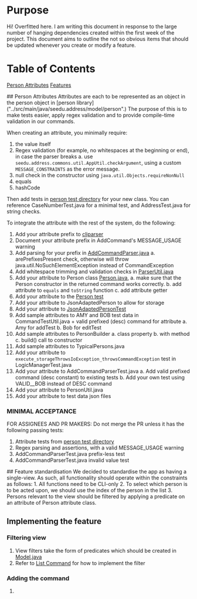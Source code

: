# Purpose
Hi! Overfitted here. I am writing this document in response to the large number of hanging dependencies created within
the first week of the project. This document aims to outline the not so obvious items that should be updated whenever
you create or modify a feature.

# Table of Contents
[Person Attributes](#attributes)
[Features](#features)

<a name="attributes"/>
## Person Attributes
Attributes are each to be represented as an object in the person object in [person library]("../src/main/java/seedu.address/model/person".)
The purpose of this is to make tests easier, apply regex validation and to provide compile-time validation in our 
commands.

When creating an attribute, you minimally require:
1. the value itself
2. Regex validation (for example, no whitespaces at the beginning or end), in case the parser breaks
   a. use `seedu.address.commons.util.AppUtil.checkArgument`, using a custom `MESSAGE_CONSTRAINTS` as the error message.
3. null check in the constructor using `java.util.Objects.requireNonNull`
4. equals
5. hashCode

Then add tests in [person test directory]("../src/main/java/seedu.address/model/person") for your new class.
You can reference CaseNumberTest.java for a minimal test, and AddressTest.java for string checks.

To integrate the attribute with the rest of the system, do the following:
1. Add your attribute prefix to [cliparser]("../src/main/java/seedu/address/logic/parser/CliSyntax.java")
2. Document your attribute prefix in AddCommand's MESSAGE_USAGE warning
3. Add parsing for your prefix in [AddCommandParser.java]("src/main/java/seedu/address/logic/parser/AddCommandParser.java")
   a. arePrefixesPresent check, otherwise will throw java.util.NoSuchElementException instead of CommandException
4. Add whitespace trimming and validation checks in [ParserUtil.java]("..//home/naws/tp/src/main/java/seedu/address/logic/parser/ParserUtil.java")
5. Add your attribute to Person class [Person.java]("..//home/naws/tp/src/main/java/seedu/address/model/person/Person.java"),
   a. make sure that the Person constructor in the returned command works correctly.
   b. add attribute to `equals` and `toString` function
   c. add attribute getter
6. Add your attribute to the [Person test]("../src/test/java/seedu/address/model/person/PersonTest.java")
7. Add your attribute to JsonAdaptedPerson to allow for storage
8. Add your attribute to [JsonAdaptedPersonTest]("../src/test/java/seedu/address/storage/JsonAdaptedPersonTest.java")
9. Add sample attributes to AMY and BOB test data in CommandTestUtil.java + valid prefixed (desc) command for attribute
   a. Amy for addTest
   b. Bob for editTest
10. Add sample attributes to PersonBuilder
    a. class property
    b. with<Attribute> method
    c. build() call to constructor
11. Add sample attributes to TypicalPersons.java
12. Add your attribute to `execute_storageThrowsIoException_throwsCommandException` test in LogicManagerTest.java
13. Add your attribute to AddCommandParserTest.java
    a. Add valid prefixed command (desc constant) to existing tests
    b. Add your own test using VALID_<ATTRIBUTE>_BOB instead of DESC command
14. Add your attribute to PersonUtil.java
15. Add your attribute to test data json files
    


### MINIMAL ACCEPTANCE
FOR ASSIGNEES AND PR MAKERS: Do not merge the PR unless it has the following passing tests:
1. Attribute tests from [person test directory]("../src/main/java/seedu.address/model/person")
2. Regex parsing and assertions, with a valid MESSAGE_USAGE warning
3. AddCommandParserTest.java prefix-less test
4. AddCommandParserTest.java invalid value test

<a name="features"/>
## Feature standardisation
We decided to standardise the app as having a single-view. As such, all functionality should operate within the 
constraints as follows:
1. All functions need to be CLI-only
2. To select which person is to be acted upon, we should use the index of the person in the list
3. Persons relevant to the view should be filtered by applying a predicate on an attribute of Person attribute class.

## Implementing the feature
### Filtering view
1. View filters take the form of predicates which should be created in 
   [Model.java]("../src/main/java/seedu/address/model/Model.java")
2. Refer to [List Command]("../src/main/java/seedu/address/logic/commands/ListCommand.java") for how to implement
   the filter
   
### Adding the command
1. 
